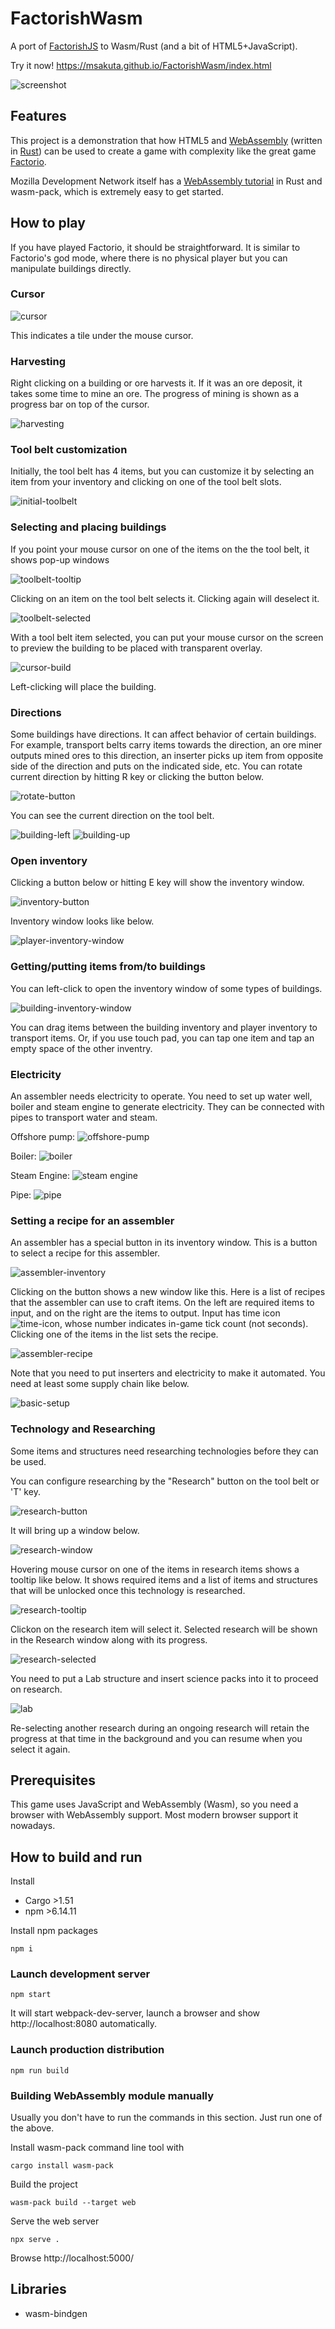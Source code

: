 # FactorishWasm

A port of [FactorishJS](https://github.com/msakuta/FactorishJS) to Wasm/Rust (and a bit of HTML5+JavaScript).

Try it now!
https://msakuta.github.io/FactorishWasm/index.html

![screenshot](readme-img/screenshot.png)


## Features

This project is a demonstration that how HTML5 and [WebAssembly](https://developer.mozilla.org/en-US/docs/WebAssembly/Concepts)
(written in [Rust](https://www.rust-lang.org/)) can be used to create a game
with complexity like the great game [Factorio](https://store.steampowered.com/app/427520/Factorio/).

Mozilla Development Network itself has a [WebAssembly tutorial](https://developer.mozilla.org/en-US/docs/WebAssembly/Rust_to_wasm) in Rust and wasm-pack,
which is extremely easy to get started.


## How to play

If you have played Factorio, it should be straightforward.
It is similar to Factorio's god mode, where there is no physical player but you can manipulate buildings directly.

### Cursor

![cursor](readme-img/cursor.png)

This indicates a tile under the mouse cursor.

### Harvesting

Right clicking on a building or ore harvests it.
If it was an ore deposit, it takes some time to mine an ore.
The progress of mining is shown as a progress bar on top of the cursor.

![harvesting](readme-img/harvesting.png)

### Tool belt customization

Initially, the tool belt has 4 items, but you can customize it by selecting an item from your inventory and clicking on one of the tool belt slots.

![initial-toolbelt](readme-img/initial-toolbelt.png)

### Selecting and placing buildings

If you point your mouse cursor on one of the items on the the tool belt, it shows pop-up windows

![toolbelt-tooltip](readme-img/toolbelt-tooltip.png)

Clicking on an item on the tool belt selects it. Clicking again will deselect it.

![toolbelt-selected](readme-img/toolbelt-selected.png)

With a tool belt item selected, you can put your mouse cursor on the screen to preview the building to be placed with transparent overlay.

![cursor-build](readme-img/cursor-build.png)

Left-clicking will place the building.

### Directions

Some buildings have directions. It can affect behavior of certain buildings. For example, transport belts carry items towards the direction, an ore miner outputs mined ores to this direction, an inserter picks up item from opposite side of the direction and puts on the indicated side, etc.
You can rotate current direction by hitting R key or clicking the button below.

![rotate-button](readme-img/rotate-button.png)

You can see the current direction on the tool belt.

![building-left](readme-img/building-left.png)
![building-up](readme-img/building-up.png)

### Open inventory

Clicking a button below or hitting E key will show the inventory window.

![inventory-button](readme-img/inventory-button.png)

Inventory window looks like below.

![player-inventory-window](readme-img/player-inventory-window.png)

### Getting/putting items from/to buildings

You can left-click to open the inventory window of some types of buildings.

![building-inventory-window](readme-img/building-inventory-window.png)

You can drag items between the building inventory and player inventory to transport items.
Or, if you use touch pad, you can tap one item and tap an empty space of the other inventry.

### Electricity

An assembler needs electricity to operate. You need to set up water well, boiler and steam engine to
generate electricity.
They can be connected with pipes to transport water and steam.

Offshore pump: ![offshore-pump](readme-img/offshore-pump.png)

Boiler: ![boiler](readme-img/boiler.png)

Steam Engine: ![steam engine](readme-img/steam-engine.png)

Pipe: ![pipe](readme-img/pipe.png)


### Setting a recipe for an assembler

An assembler has a special button in its inventory window.
This is a button to select a recipe for this assembler.

![assembler-inventory](readme-img/assembler-inventory.png)

Clicking on the button shows a new window like this.
Here is a list of recipes that the assembler can use to craft items.
On the left are required items to input, and on the right are the items to output.
Input has time icon ![time-icon](img/time.png), whose number indicates in-game tick count (not seconds).
Clicking one of the items in the list sets the recipe.

![assembler-recipe](readme-img/assembler-recipe.png)

Note that you need to put inserters and electricity to make it automated.
You need at least some supply chain like below.

![basic-setup](readme-img/basic-setup.png)


### Technology and Researching

Some items and structures need researching technologies before they can be used.

You can configure researching by the "Research" button on the tool belt or 'T' key.

![research-button](readme-img/research-button.png)

It will bring up a window below.

![research-window](readme-img/research-window.png)

Hovering mouse cursor on one of the items in research items shows a
tooltip like below.
It shows required items and a list of items and structures that will be
unlocked once this technology is researched.

![research-tooltip](readme-img/research-tooltip.png)

Clickon on the research item will select it.
Selected research will be shown in the Research window along with its progress.

![research-selected](readme-img/research-selected.png)

You need to put a Lab structure and insert science packs into it to proceed on research.

![lab](readme-img/lab.png)

Re-selecting another research during an ongoing research will retain the progress
at that time in the background and you can resume when you select it again.

## Prerequisites

This game uses JavaScript and WebAssembly (Wasm), so you need a browser with WebAssembly support.
Most modern browser support it nowadays.



## How to build and run

Install

* Cargo >1.51
* npm >6.14.11

Install npm packages

    npm i

### Launch development server

    npm start

It will start webpack-dev-server, launch a browser and show http://localhost:8080 automatically.

### Launch production distribution

    npm run build

### Building WebAssembly module manually

Usually you don't have to run the commands in this section.
Just run one of the above.

Install wasm-pack command line tool with

    cargo install wasm-pack

Build the project

    wasm-pack build --target web

Serve the web server

    npx serve .

Browse http://localhost:5000/


## Libraries

* wasm-bindgen
